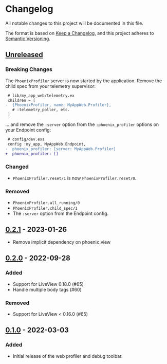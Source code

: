 # Changelog
All notable changes to this project will be documented in this file.

The format is based on [Keep a Changelog](https://keepachangelog.com/en/1.0.0/),
and this project adheres to [Semantic Versioning](https://semver.org/spec/v2.0.0.html).

## [Unreleased]

### Breaking Changes

The `PhoenixProfiler` server is now started by the application. Remove the child spec from your telemetry supervisor:

```diff
 # lib/my_app_web/telemetry.ex
 children = [
-  {PhoenixProfiler, name: MyAppWeb.Profiler},
   # :telemetry_poller, etc.
 ]
```

... and remove the `:server` option from the `:phoenix_profiler` options on your Endpoint config:

```diff
 # config/dev.exs
 config :my_app, MyAppWeb.Endpoint,
-  phoenix_profiler: [server: MyAppWeb.Profiler]
+  phoenix_profiler: []
```

### Changed

- `PhoenixProfiler.reset/1` is now `PhoenixProfiler.reset/0`.

### Removed

- `PhoenixProfiler.all_running/0`
- `PhoenixProfiler.child_spec/1`
- The `:server` option from the Endpoint config.

## [0.2.1] - 2023-01-26

- Remove implicit dependency on phoenix_view

## [0.2.0] - 2022-09-28

### Added

- Support for LiveView 0.18.0  (#65)
- Handle multiple body tags (#60)

### Removed

- Support for LiveView < 0.16.0 (#65)

## [0.1.0] - 2022-03-03
### Added

- Initial release of the web profiler and debug toolbar.


[Unreleased]: https://github.com/mcrumm/phoenix_profiler/compare/v0.2.1...HEAD
[0.2.1]: https://github.com/mcrumm/phoenix_profiler/compare/v0.2.0...v0.2.1
[0.2.0]: https://github.com/mcrumm/phoenix_profiler/compare/v0.1.0...v0.2.0
[0.1.0]: https://github.com/mcrumm/phoenix_profiler/releases/tag/v0.1.0
